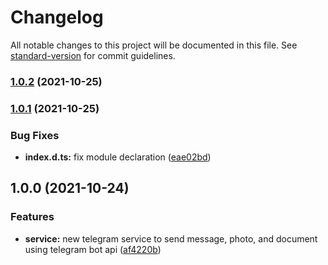 # Changelog

All notable changes to this project will be documented in this file. See [standard-version](https://github.com/conventional-changelog/standard-version) for commit guidelines.

### [1.0.2](https://github.com/andreyunugro/moleculer-telegram/compare/v1.0.1...v1.0.2) (2021-10-25)

### [1.0.1](https://github.com/andreyunugro/moleculer-telegram/compare/v1.0.0...v1.0.1) (2021-10-25)


### Bug Fixes

* **index.d.ts:** fix module declaration ([eae02bd](https://github.com/andreyunugro/moleculer-telegram/commit/eae02bd6aa3cf8ad151ca4ec175aad82cb2bd1fe))

## 1.0.0 (2021-10-24)


### Features

* **service:** new telegram service to send message, photo, and document using telegram bot api ([af4220b](https://github.com/andreyunugro/moleculer-telegram-bot/commit/af4220bdc7cab3b1dd9b6508188e3393b022552c))
